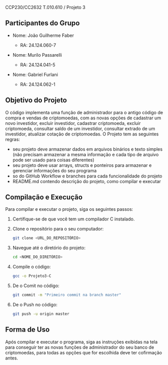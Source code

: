 
CCP230/CC2632 T.010.610 / Projeto 3
## Participantes do Grupo

- Nome: João Guilherme Faber
  - RA: 24.124.060-7

- Nome: Murilo Passarelli 
  - RA: 24.124.041-5

- Nome: Gabriel Furlani 
  - RA: 24.124.062-1


## Objetivo do Projeto

O código implementa uma função de administrador para o antigo código de compra e vendas de criptomoedas, com as novas opções de cadastrar um novo investidor, excluir investidor, cadastrar criptomoeda, excluir criptomoeda, consultar saldo de um investidor, consultar extrado de um investidor, atualizar cotação de criptomoedas.
O Projeto tem as seguintes regras:
- seu projeto deve armazenar dados em arquivos binários e texto simples (não precisam armazenar a mesma informação e cada tipo de arquivo pode ser usado para coisas diferentes)
- seu projeto deve usar arrays, structs e ponteiros para armazenar e gerenciar informações do seu programa
- so do GitHub Workflow e branches para cada funcionalidade do projeto
- README.md contendo descrição do projeto, como compilar e executar
## Compilação e Execução

Para compilar e executar o projeto, siga os seguintes passos:

1. Certifique-se de que você tem um compilador C instalado.
2. Clone o repositório para o seu computador:

    ```sh
    git clone <URL_DO_REPOSITÓRIO>
    ```
   
3. Navegue até o diretório do projeto:

    ```sh
    cd <NOME_DO_DIRETÓRIO>
    ```

4. Compile o código:

    ```sh
    gcc -o Projeto3-C
    ```
5. De o Comit no código:

   ```sh
   git commit -m "Primeiro commit na branch master"
   ```
7. De o Push no código:

    ```sh
    git push -u origin master
    ```

## Forma de Uso

Após compilar e executar o programa, siga as instruções exibidas na tela para conseguir ter as novas funções de administrador do seu banco de criptomoedas, para todas as opções que for escolhida deve ter cofirmação antes.
